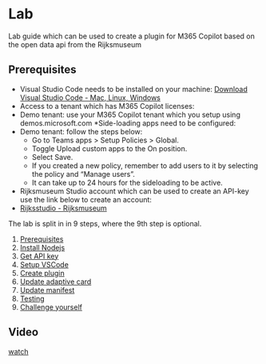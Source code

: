 # Lab

Lab guide which can be used to create a plugin for M365 Copilot based on the open data api from the Rijksmuseum

## Prerequisites

*	Visual Studio Code needs to be installed on your machine: [Download Visual Studio Code - Mac, Linux, Windows](https://code.visualstudio.com/Download)
  * Access to a tenant which has M365 Copilot licenses:
*	Demo tenant: use your M365 Copilot tenant which you setup using demos.microsoft.com
*Side-loading apps need to be configured:
 *	Demo tenant: follow the steps below:
    *	Go to Teams apps > Setup Policies > Global.
    * Toggle Upload custom apps to the On position.
    * Select Save.
    * If you created a new policy, remember to add users to it by selecting the policy and “Manage users”.
    *	It can take up to 24 hours for the sideloading to be active.
*	Rijksmuseum Studio account which can be used to create an API-key use the link below to create an account:
  *	[Rijksstudio - Rijksmuseum](https://www.rijksmuseum.nl/en/rijksstudio)


The lab is split in in 9 steps, where the 9th step is optional.

1. [Prerequisites](step-1-prerequisites.md)
2. [Install Nodejs](step-2-nodejs.md)
3. [Get API key](step-3-get-api-key.md)
4. [Setup VSCode](step-4-setup-vscode.md)
5. [Create plugin](step-5-create-plugin.md)
6. [Update adaptive card](step-6-update-adaptivecard.md)
7. [Update manifest](step-7-update-manifest.md)
8. [Testing](step-8-testing.md)
9. [Challenge yourself](step-9-challenge-yourself.md)

## Video
[watch](https://youtu.be/Bik2u-E0c7Q)
